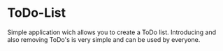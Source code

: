 # ToDo-List

Simple application wich allows you to create a ToDo list. Introducing and also removing ToDo's is very simple and can be used by everyone. 